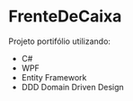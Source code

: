 # FrenteDeCaixa

Projeto portifólio utilizando:
- C#
- WPF
- Entity Framework
- DDD Domain Driven Design
